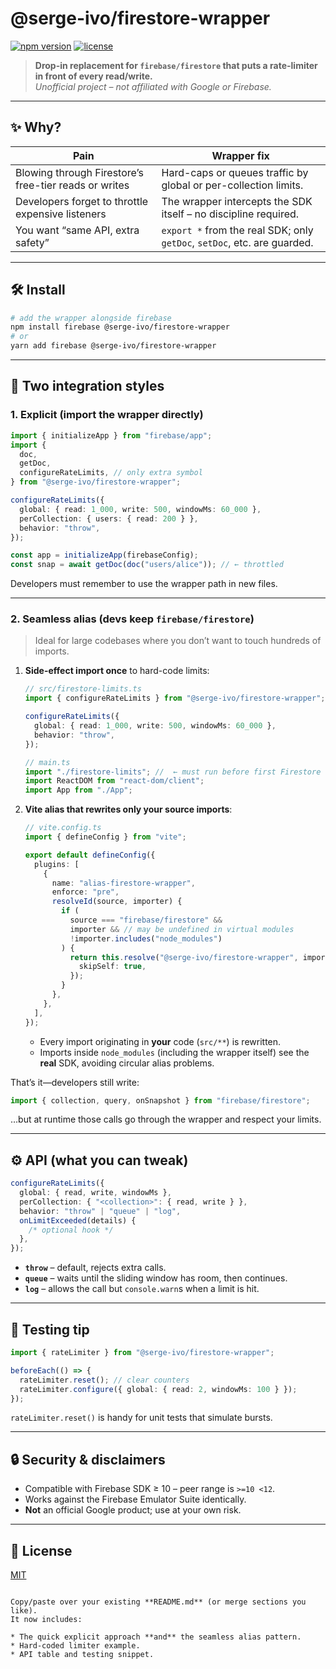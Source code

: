 # @serge-ivo/firestore-wrapper

[![npm version](https://img.shields.io/npm/v/@serge-ivo/firestore-wrapper.svg?style=flat-square)](https://www.npmjs.com/package/@serge-ivo/firestore-wrapper)
[![license](https://img.shields.io/npm/l/@serge-ivo/firestore-wrapper.svg?style=flat-square)](LICENSE)

> **Drop-in replacement for `firebase/firestore` that puts a rate-limiter in front of every read/write.**  
> _Unofficial project – not affiliated with Google or Firebase._

---

## ✨ Why?

| Pain                                                  | Wrapper fix                                                              |
| ----------------------------------------------------- | ------------------------------------------------------------------------ |
| Blowing through Firestore’s free-tier reads or writes | Hard-caps or queues traffic by global or per-collection limits.          |
| Developers forget to throttle expensive listeners     | The wrapper intercepts the SDK itself – no discipline required.          |
| You want “same API, extra safety”                     | `export *` from the real SDK; only `getDoc`, `setDoc`, etc. are guarded. |

---

## 🛠️ Install

```bash
# add the wrapper alongside firebase
npm install firebase @serge-ivo/firestore-wrapper
# or
yarn add firebase @serge-ivo/firestore-wrapper
```

---

## 🚀 Two integration styles

### 1. **Explicit** (import the wrapper directly)

```ts
import { initializeApp } from "firebase/app";
import {
  doc,
  getDoc,
  configureRateLimits, // only extra symbol
} from "@serge-ivo/firestore-wrapper";

configureRateLimits({
  global: { read: 1_000, write: 500, windowMs: 60_000 },
  perCollection: { users: { read: 200 } },
  behavior: "throw",
});

const app = initializeApp(firebaseConfig);
const snap = await getDoc(doc("users/alice")); // ← throttled
```

Developers must remember to use the wrapper path in new files.

---

### 2. **Seamless alias** (devs keep `firebase/firestore`)

> Ideal for large codebases where you don’t want to touch hundreds of imports.

1. **Side-effect import once** to hard-code limits:

   ```ts
   // src/firestore-limits.ts
   import { configureRateLimits } from "@serge-ivo/firestore-wrapper";

   configureRateLimits({
     global: { read: 1_000, write: 500, windowMs: 60_000 },
     behavior: "throw",
   });
   ```

   ```ts
   // main.ts
   import "./firestore-limits"; //  ← must run before first Firestore call
   import ReactDOM from "react-dom/client";
   import App from "./App";
   ```

2. **Vite alias that rewrites only your source imports**:

   ```ts
   // vite.config.ts
   import { defineConfig } from "vite";

   export default defineConfig({
     plugins: [
       {
         name: "alias-firestore-wrapper",
         enforce: "pre",
         resolveId(source, importer) {
           if (
             source === "firebase/firestore" &&
             importer && // may be undefined in virtual modules
             !importer.includes("node_modules")
           ) {
             return this.resolve("@serge-ivo/firestore-wrapper", importer, {
               skipSelf: true,
             });
           }
         },
       },
     ],
   });
   ```

   - Every import originating in **your** code (`src/**`) is rewritten.
   - Imports inside `node_modules` (including the wrapper itself) see the **real** SDK, avoiding circular alias problems.

That’s it—developers still write:

```ts
import { collection, query, onSnapshot } from "firebase/firestore";
```

…but at runtime those calls go through the wrapper and respect your limits.

---

## ⚙️ API (what you can tweak)

```ts
configureRateLimits({
  global: { read, write, windowMs },
  perCollection: { "<collection>": { read, write } },
  behavior: "throw" | "queue" | "log",
  onLimitExceeded(details) {
    /* optional hook */
  },
});
```

- **`throw`** – default, rejects extra calls.
- **`queue`** – waits until the sliding window has room, then continues.
- **`log`** – allows the call but `console.warn`s when a limit is hit.

---

## 🧪 Testing tip

```ts
import { rateLimiter } from "@serge-ivo/firestore-wrapper";

beforeEach(() => {
  rateLimiter.reset(); // clear counters
  rateLimiter.configure({ global: { read: 2, windowMs: 100 } });
});
```

`rateLimiter.reset()` is handy for unit tests that simulate bursts.

---

## 🔒 Security & disclaimers

- Compatible with Firebase SDK ≥ 10 – peer range is `>=10 <12`.
- Works against the Firebase Emulator Suite identically.
- **Not** an official Google product; use at your own risk.

---

## 🪪 License

[MIT](LICENSE)

```

Copy/paste over your existing **README.md** (or merge sections you like).
It now includes:

* The quick explicit approach **and** the seamless alias pattern.
* Hard-coded limiter example.
* API table and testing snippet.
```
